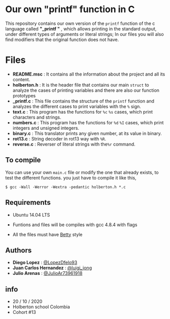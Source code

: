 #  Our own "printf" function in C

This repository contains our own version of the `printf` function of the c language called **"_printf "** , which allows printing in the standard output, under different types of arguments or literal strings; In our files you will also find modifiers that the original function does not have.


# Files

 - **README.msc** : It contains all the information about the project and
   all its content. 
 - **holberton.h** : It is the header file that contains our main `struct` to analyze the cases of printing variables and there are also our function prototypes
 - **_printf.c** : This file contains the structure of the `printf` function and analyzes the different cases to print variables with the `%`
   sign.
 - **text.c** : This program has the functions for `%c`  `%s` cases, which print characters and strings.
 - **numbers.c** : This program has the functions for `%d`  `%I` cases, which print integers and unsigned integers.
 - **binary.c** : This translator prints any given number, at its value in binary.
 - **rot13.c** : String decoder in rot13 way with `%R`.
 - **reverse.c** : Reverser of literal strings with the`%r` command.

##  To compile 

You can use your own `main.c` file or modify the one that already exists, to test the different functions. you just have to compile it like this,

    $ gcc -Wall -Werror -Wextra -pedantic holberton.h *.c

##  Requirements

 - Ubuntu 14.04 LTS 
 - Funtions and files will be compiles with gcc 4.8.4
   with flags 
   
 - All the files must have [Betty](https://github.com/holbertonschool/Betty/wiki) style


## Authors

 - **Diego Lopez** : [@LopezDfelo93](https://twitter.com/LopezDfelo93) 
 - **Juan Carlos Hernandez** : [@luigi_jong](https://twitter.com/luigi_jong)
 - **Julio Arenas** : [@JulioAr73961918](https://twitter.com/JulioAr73961918)

##  info

 - 20 / 10 / 2020 
 - Holberton school Colombia 
 - Cohort #13
